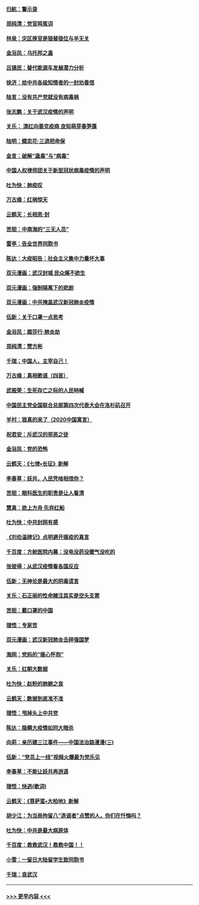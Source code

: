 #### [归航：警示录](../pages/nsc993/n11870963.md?t=02151931) 
#### [郑纯清：党官鸣冤词](../pages/nsc993/n11870938.md?t=02151931) 
#### [林泉：灾区换官是狼替狼位与羊无关](../pages/nsc993/n11870896.md?t=02151931) 
#### [金浴凤：乌托邦之蛊](../pages/nsc993/n11870879.md?t=02151931) 
#### [吕锡民：替代能源车发展潜力分析](../pages/nsc993/n11870656.md?t=02151931) 
#### [徐济：给中共各级知情者的一封劝善信](../pages/nsc993/n11868561.md?t=02151931) 
#### [陆言：没有共产党就没有病毒祸](../pages/nsc993/n11868232.md?t=02151931) 
#### [张志鹏：关于武汉疫情的声明](../pages/nsc993/n11867182.md?t=02151931) 
#### [关乐： 漂红向善克疫病 良知萌芽春笋蓬](../pages/nsc993/n11865710.md?t=02151931) 
#### [陆明：蝶恋花‧三退把命保](../pages/nsc993/n11865673.md?t=02151931) 
#### [金言：破解“蛊毒”与“病毒”](../pages/nsc993/n11864103.md?t=02151931) 
#### [中国人权律师团关于新型冠状病毒疫情的声明](../pages/nsc993/n11864249.md?t=02151931) 
#### [吐为快：肺疫叹](../pages/nsc993/n11864027.md?t=02151931) 
#### [万古缘：红祸惊天](../pages/nsc993/n11864079.md?t=02151931) 
#### [云鹤天：长相思‧封](../pages/nsc993/n11864006.md?t=02151931) 
#### [苦胆：中南海的“三无人员”](../pages/nsc993/n11862997.md?t=02151931) 
#### [雷亭：告全世界同胞书](../pages/nsc993/n11862572.md?t=02151931) 
#### [陈达：大疫昭告：社会主义集中力量坏大事](../pages/nsc993/n11859419.md?t=02151931) 
#### [双元漫画：武汉封城 民众痛不欲生](../pages/nsc993/n11859287.md?t=02151931) 
#### [双元漫画：强制隔离下的悲剧](../pages/nsc993/n11859244.md?t=02151931) 
#### [双元漫画：中共掩盖武汉新冠肺炎疫情](../pages/nsc993/n11858249.md?t=02151931) 
#### [伍新：关于口罩一点思考](../pages/nsc993/n11859195.md?t=02151931) 
#### [金浴凤：踏莎行‧肺炎劫](../pages/nsc993/n11858227.md?t=02151931) 
#### [郑纯清：赞方彬](../pages/nsc993/n11856803.md?t=02151931) 
#### [千瑞；中国人，主宰自己！](../pages/nsc993/n11856793.md?t=02151931) 
#### [万古缘：真相歌谣（四首）](../pages/nsc993/n11856263.md?t=02151931) 
#### [武振荣：生死存亡之际的人民呐喊](../pages/nsc993/n11856256.md?t=02151931) 
#### [中国民主党全国联合总部第四次代表大会在洛杉矶召开](../pages/nsc993/n11856344.md?t=02151931) 
#### [羊村：狼真的来了（2020中国寓言）](../pages/nsc993/n11856229.md?t=02151931) 
#### [祝君安：斥武汉的邪恶之徒](../pages/nsc993/n11855861.md?t=02151931) 
#### [金浴凤：党的恐怖](../pages/nsc993/n11855849.md?t=02151931) 
#### [云鹤天：《七律▪长征》新解](../pages/nsc993/n11855479.md?t=02151931) 
#### [李春草：妖共，人民凭啥相信你？](../pages/nsc993/n11855196.md?t=02151931) 
#### [苦胆：眼科医生的职责是让人看清](../pages/nsc993/n11853840.md?t=02151931) 
#### [慧真：欲上方舟 先弃红船](../pages/nsc993/n11853483.md?t=02151931) 
#### [吐为快：中共封网有感](../pages/nsc993/n11852575.md?t=02151931) 
#### [《刘伯温碑记》点明避开瘟疫的真言](../pages/nsc993/n11852128.md?t=02151931) 
#### [千百度：方舱医院内幕：没电没药没暖气没吃的](../pages/nsc993/n11850211.md?t=02151931) 
#### [张彼得：从武汉疫情看各国反应](../pages/nsc993/n11850102.md?t=02151931) 
#### [伍新：无神论是最大的阴毒谎言](../pages/nsc993/n11846129.md?t=02151931) 
#### [关乐：石正丽的性命赌注其实是空头支票](../pages/nsc993/n11846109.md?t=02151931) 
#### [苦胆：戴口罩的中国](../pages/nsc993/n11845576.md?t=02151931) 
#### [理悟：专家苦](../pages/nsc993/n11845564.md?t=02151931) 
#### [双元漫画：武汉新冠肺炎击碎强国梦](../pages/nsc993/n11843320.md?t=02151931) 
#### [海网：党妈的“瘟心怀抱”](../pages/nsc993/n11840740.md?t=02151931) 
#### [关乐：红朝大数据](../pages/nsc993/n11840675.md?t=02151931) 
#### [吐为快：赵粉的肺腑之哀](../pages/nsc993/n11840618.md?t=02151931) 
#### [云鹤天：数据到底准不准](../pages/nsc993/n11840325.md?t=02151931) 
#### [理悟：甩掉头上中共党](../pages/nsc993/n11838826.md?t=02151931) 
#### [陈达：隐瞒大疫情如同大暗杀](../pages/nsc993/n11838771.md?t=02151931) 
#### [向莉：亲历建三江事件——中国法治路漫漫(三)](../pages/nsc993/n11831825.md?t=02151931) 
#### [伍新：“党员上一线”视频火爆最为党乐见](../pages/nsc993/n11838200.md?t=02151931) 
#### [李春草：不能让妖共再逍遥](../pages/nsc993/n11838102.md?t=02151931) 
#### [理悟：快逃(歌词)](../pages/nsc993/n11838083.md?t=02151931) 
#### [云鹤天：《菩萨蛮▪大柏地》新解](../pages/nsc993/n11838059.md?t=02151931) 
#### [胡少江：为当局拘留八“造谣者”点赞的人，你们在忏悔吗？](../pages/nsc993/n11836801.md?t=02151931) 
#### [吐为快：中共是最大病原体](../pages/nsc993/n11836748.md?t=02151931) 
#### [千百度：救救武汉！救救中国！！](../pages/nsc993/n11836145.md?t=02151931) 
#### [小雪：一留日大陆留学生致同胞书](../pages/nsc993/n11834624.md?t=02151931) 
#### [千瑞：哀武汉](../pages/nsc993/n11833647.md?t=02151931) 

----
#### [ >>> 更早内容 <<< ](../indexes/nsc993-earlier.md)
